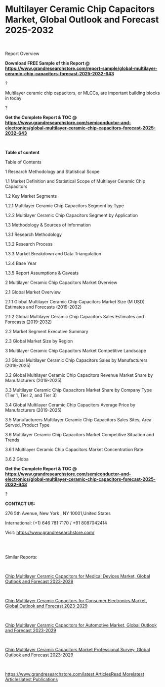 <h1>Multilayer Ceramic Chip Capacitors Market, Global Outlook and Forecast 2025-2032</h1><br/><p>Report Overview</p>
 
 
 
 <div><b>Download FREE Sample of this Report @ <a href="https://www.grandresearchstore.com/report-sample/global-multilayer-ceramic-chip-capacitors-forecast-2025-2032-643">https://www.grandresearchstore.com/report-sample/global-multilayer-ceramic-chip-capacitors-forecast-2025-2032-643</a></b></div>
 
 
 
 <p>? </p>
 
 
 
 <p>Multilayer ceramic chip capacitors, or MLCCs, are important building blocks in today</p>
 
 
 
 <p>? </p>
 
 
 
 <div><b>Get the Complete Report & TOC @ <a href="https://www.grandresearchstore.com/semiconductor-and-electronics/global-multilayer-ceramic-chip-capacitors-forecast-2025-2032-643">https://www.grandresearchstore.com/semiconductor-and-electronics/global-multilayer-ceramic-chip-capacitors-forecast-2025-2032-643</a></b></div>
 
 
 
 <p><br />
 
 <b>Table of content</b></p>
 
 
 
 <p>Table of Contents<br />
 
 1 Research Methodology and Statistical Scope<br />
 
 1.1 Market Definition and Statistical Scope of Multilayer Ceramic Chip Capacitors<br />
 
 1.2 Key Market Segments<br />
 
 1.2.1 Multilayer Ceramic Chip Capacitors Segment by Type<br />
 
 1.2.2 Multilayer Ceramic Chip Capacitors Segment by Application<br />
 
 1.3 Methodology & Sources of Information<br />
 
 1.3.1 Research Methodology<br />
 
 1.3.2 Research Process<br />
 
 1.3.3 Market Breakdown and Data Triangulation<br />
 
 1.3.4 Base Year<br />
 
 1.3.5 Report Assumptions & Caveats<br />
 
 2 Multilayer Ceramic Chip Capacitors Market Overview<br />
 
 2.1 Global Market Overview<br />
 
 2.1.1 Global Multilayer Ceramic Chip Capacitors Market Size (M USD) Estimates and Forecasts (2019-2032)<br />
 
 2.1.2 Global Multilayer Ceramic Chip Capacitors Sales Estimates and Forecasts (2019-2032)<br />
 
 2.2 Market Segment Executive Summary<br />
 
 2.3 Global Market Size by Region<br />
 
 3 Multilayer Ceramic Chip Capacitors Market Competitive Landscape<br />
 
 3.1 Global Multilayer Ceramic Chip Capacitors Sales by Manufacturers (2019-2025)<br />
 
 3.2 Global Multilayer Ceramic Chip Capacitors Revenue Market Share by Manufacturers (2019-2025)<br />
 
 3.3 Multilayer Ceramic Chip Capacitors Market Share by Company Type (Tier 1, Tier 2, and Tier 3)<br />
 
 3.4 Global Multilayer Ceramic Chip Capacitors Average Price by Manufacturers (2019-2025)<br />
 
 3.5 Manufacturers Multilayer Ceramic Chip Capacitors Sales Sites, Area Served, Product Type<br />
 
 3.6 Multilayer Ceramic Chip Capacitors Market Competitive Situation and Trends<br />
 
 3.6.1 Multilayer Ceramic Chip Capacitors Market Concentration Rate<br />
 
 3.6.2 Globa</p>
 
 
 
 <div><b>Get the Complete Report & TOC @ <a href="https://www.grandresearchstore.com/semiconductor-and-electronics/global-multilayer-ceramic-chip-capacitors-forecast-2025-2032-643">https://www.grandresearchstore.com/semiconductor-and-electronics/global-multilayer-ceramic-chip-capacitors-forecast-2025-2032-643</a></b></div>
 
 
 
 <p>? </p>
 
 
 
 <p><b>CONTACT US:</b><br />
 
 276 5th Avenue, New York , NY 10001,United States<br />
 
 International: (+1) 646 781 7170 / +91 8087042414<br />
 
 Visit: <a href="https://www.grandresearchstore.com/">https://www.grandresearchstore.com/</a><br />
 
 <br />
 
 <br />
 
 Similar Reports:<br />
 
 <br />
 
 <a href="https://www.grandresearchstore.com/ict-and-media/global-chip-multilayer-ceramic-capacitors-for-medical-devices-forecast-2023-2029-405">Chip Multilayer Ceramic Capacitors for Medical Devices Market, Global Outlook and Forecast 2023-2029</a><br />
 
 <br />
 
 <a href="https://www.grandresearchstore.com/semiconductor-and-electronics/global-chip-multilayer-ceramic-capacitors-for-consumer-electronics-forecast-2023-2029-501">Chip Multilayer Ceramic Capacitors for Consumer Electronics Market, Global Outlook and Forecast 2023-2029</a><br />
 
 <br />
 
 <a href="https://www.grandresearchstore.com/semiconductor-and-electronics/global-chip-multilayer-ceramic-capacitors-for-automotive-forecast-2023-2029-812">Chip Multilayer Ceramic Capacitors for Automotive Market, Global Outlook and Forecast 2023-2029</a><br />
 
 <br />
 
 <a href="https://www.grandresearchstore.com/semiconductor-and-electronics/global-chip-multilayer-ceramic-capacitors-2023-2029-963">Chip Multilayer Ceramic Capacitors Market Professional Survey, Global Outlook and Forecast 2023-2029</a><br />
 
 <br />
 
 <a href="https://gyeongbokgung.com">https://www.grandresearchstore.com/</a><a href="https://hallyeomaritime.com">latest Articles</a><a href="https://jingwansa.com">Read More</a><a href="https://nguoiviet.jp/">latest Articles</a><a href="https://www.intelmarketresearch.com/">latest Publications</a></p>